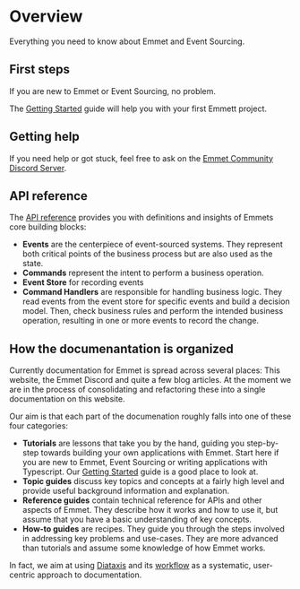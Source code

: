 # Overview

Everything you need to know about Emmet and Event Sourcing.

## First steps

If you are new to Emmet or Event Sourcing, no problem.

The [Getting Started](/getting-started) guide will help you with your first Emmett project.

## Getting help

If you need help or got stuck, feel free to ask on the [Emmet Community Discord Server](https://discord.gg/fTpqUTMmVa).

## API reference

The [API reference](/api-docs) provides you with definitions and insights of Emmets core building blocks:

- **Events** are the centerpiece of event-sourced systems. They represent both critical points of the business process but are also used as the state.
- **Commands** represent the intent to perform a business operation.
- **Event Store** for recording events
- **Command Handlers** are responsible for handling business logic. They read events from the event store for specific events and build a decision model. Then, check business rules and perform the intended business operation, resulting in one or more events to record the change.

## How the documenantation is organized

Currently documentation for Emmet is spread across several places: This website, the Emmet Discord and quite a few blog articles.
At the moment we are in the process of consolidating and refactoring these into a single documentation on this website.

Our aim is that each part of the documenation roughly falls into one of these four categories:

- **Tutorials** are lessons that take you by the hand, guiding you step-by-step towards building your own applications with Emmet. Start here if you are new to Emmet, Event Sourcing or writing applications with Typescript. Our [Getting Started](/getting-started) guide is a good place to look at.
- **Topic guides** discuss key topics and concepts at a fairly high level and provide useful background information and explanation.
- **Reference guides** contain technical reference for APIs and other aspects of Emmet. They describe how it works and how to use it, but assume that you have a basic understanding of key concepts.
- **How-to guides** are recipes. They guide you through the steps involved in addressing key problems and use-cases. They are more advanced than tutorials and assume some knowledge of how Emmet works.

In fact, we aim at using [Diataxis](https://diataxis.fr) and its [workflow](https://diataxis.fr/how-to-use-diataxis/) as a systematic, user-centric approach to documentation.
